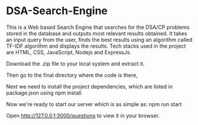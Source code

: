 # DSA-Search-Engine
This is a Web based Search Engine that searches for the DSA/CP problems stored in the database and outputs most relevant results obtained. It takes an input query from the user, finds the best results using an algorithm called TF-IDF algorithm and displays the results. Tech stacks used in the project are HTML, CSS, JavaScript, Nodejs and ExpressJs.

Download the .zip file to your local system and extract it.

Then go to the final directory where the code is there,

Next we need to install the project dependencies, which are listed in package.json using npm install

Now we're ready to start our server which is as simple as: npm run start

Open http://127.0.0.1:3000/questions to view it in your browser.
